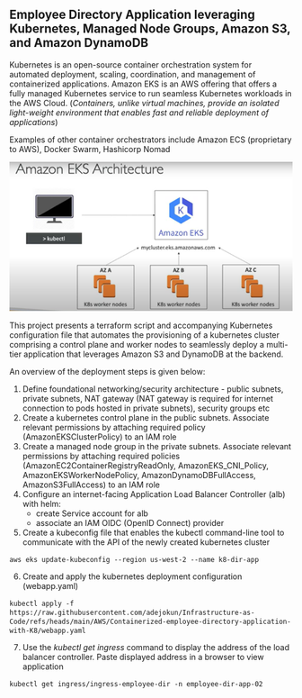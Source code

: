 ## Employee Directory Application leveraging Kubernetes, Managed Node Groups, Amazon S3, and Amazon DynamoDB

Kubernetes is an open-source container orchestration system for automated deployment, scaling, coordination, and management of containerized applications. Amazon EKS is an AWS offering that offers a fully managed Kubernetes service to run seamless Kubernetes workloads in the AWS Cloud. (*Containers, unlike virtual machines, provide an isolated light-weight environment that enables fast and reliable deployment of applications*)

Examples of other container orchestrators include Amazon ECS (proprietary to AWS), Docker Swarm, Hashicorp Nomad

![EKS Architecture](https://github.com/adejokun/Infrastructure-as-Code/blob/main/Image/EKS-Architecture.png)

This project presents a terraform script and accompanying Kubernetes configuration file that automates the provisioning of a kubernetes cluster comprising a control plane and worker nodes to seamlessly deploy a multi-tier application that leverages Amazon S3 and DynamoDB at the backend.

An overview of the deployment steps is given below:
1. Define foundational networking/security architecture - public subnets, private subnets, NAT gateway (NAT gateway is required for   internet connection to pods hosted in private subnets), security groups etc
2. Create a kubernetes control plane in the public subnets. Associate relevant permissions by attaching required policy   (AmazonEKSClusterPolicy) to an IAM role
3. Create a managed node group in the private subnets. Associate relevant permissions by attaching required policies    (AmazonEC2ContainerRegistryReadOnly, AmazonEKS_CNI_Policy, AmazonEKSWorkerNodePolicy, AmazonDynamoDBFullAccess, AmazonS3FullAccess) to an IAM role
4. Configure an internet-facing Application Load Balancer Controller (alb) with helm:
    - create Service account for alb
    - associate an IAM OIDC (OpenID Connect) provider
5. Create a kubeconfig file that enables the kubectl command-line tool to communicate with the API of the newly created kubernetes cluster

```
aws eks update-kubeconfig --region us-west-2 --name k8-dir-app
```
6. Create and apply the kubernetes deployment configuration (webapp.yaml)

```
kubectl apply -f https://raw.githubusercontent.com/adejokun/Infrastructure-as-Code/refs/heads/main/AWS/Containerized-employee-directory-application-with-K8/webapp.yaml 
```
7. Use the *kubectl get ingress* command to display the address of the load balancer controller. Paste displayed address in a browser to view application

```
kubectl get ingress/ingress-employee-dir -n employee-dir-app-02
```

